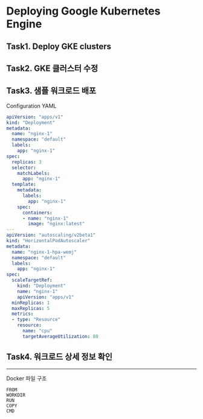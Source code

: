 # Deploying Google Kubernetes Engine

## Task1. Deploy GKE clusters

## Task2. GKE 클러스터 수정

## Task3. 샘플 워크로드 배포

Configuration YAML

```yaml
apiVersion: "apps/v1"
kind: "Deployment"
metadata:
  name: "nginx-1"
  namespace: "default"
  labels:
    app: "nginx-1"
spec:
  replicas: 3
  selector:
    matchLabels:
      app: "nginx-1"
  template:
    metadata:
      labels:
        app: "nginx-1"
    spec:
      containers:
      - name: "nginx-1"
        image: "nginx:latest"
---
apiVersion: "autoscaling/v2beta1"
kind: "HorizontalPodAutoscaler"
metadata:
  name: "nginx-1-hpa-wemj"
  namespace: "default"
  labels:
    app: "nginx-1"
spec:
  scaleTargetRef:
    kind: "Deployment"
    name: "nginx-1"
    apiVersion: "apps/v1"
  minReplicas: 1
  maxReplicas: 5
  metrics:
  - type: "Resource"
    resource:
      name: "cpu"
      targetAverageUtilization: 80
```
## Task4. 워크로드 상세 정보 확인

---

Docker 파일 구조

```
FROM
WORKDIR
RUN
COPY
CMD
```

